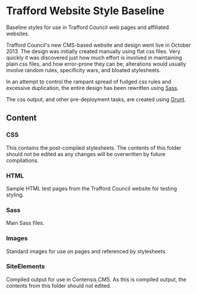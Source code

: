 Trafford Website Style Baseline
===============================

Baseline styles for use in Trafford Council web pages and affiliated websites.

Trafford Council's new CMS-based website and design went live in October 2013. 
The design was initially created manually using flat css files. 
Very quickly it was discovered just how much effort is involved in maintaining plain css files, and how error-prone they can be; alterations would usually involve random rules, specificity wars, and bloated stylesheets.

In an attempt to control the rampant spread of fudged css rules and excessive duplication,
the entire design has been rewritten using [Sass](http://sass-lang.com/).

The css output, and other pre-deployment tasks, are created using [Grunt](http://gruntjs.com/).

Content
-------

### CSS

This contains the post-compiled stylesheets. The contents of this folder should not be edited as any changes will be overwritten by future compilations.

### HTML

Sample HTML test pages from the Trafford Council website for testing styling.

### Sass

Main Sass files.

### Images

Standard images for use on pages and referenced by stylesheets.

### SiteElements

Compiled output for use in Contensis CMS. As this is compiled output, the contents from this folder should not edited.
